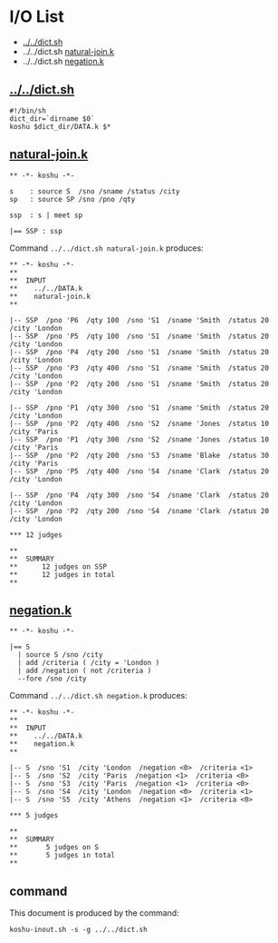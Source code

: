 # I/O List

- [../../dict.sh](#dictsh)
- ../../dict.sh [natural-join.k](#natural-joink)
- ../../dict.sh [negation.k](#negationk)



## [../../dict.sh](../../dict.sh)

```
#!/bin/sh
dict_dir=`dirname $0`
koshu $dict_dir/DATA.k $*
```



## [natural-join.k](natural-join.k)

```
** -*- koshu -*-

s    : source S  /sno /sname /status /city
sp   : source SP /sno /pno /qty

ssp  : s | meet sp

|== SSP : ssp

```

Command `../../dict.sh natural-join.k` produces:

```
** -*- koshu -*-
**
**  INPUT
**    ../../DATA.k
**    natural-join.k
**

|-- SSP  /pno 'P6  /qty 100  /sno 'S1  /sname 'Smith  /status 20  /city 'London
|-- SSP  /pno 'P5  /qty 100  /sno 'S1  /sname 'Smith  /status 20  /city 'London
|-- SSP  /pno 'P4  /qty 200  /sno 'S1  /sname 'Smith  /status 20  /city 'London
|-- SSP  /pno 'P3  /qty 400  /sno 'S1  /sname 'Smith  /status 20  /city 'London
|-- SSP  /pno 'P2  /qty 200  /sno 'S1  /sname 'Smith  /status 20  /city 'London

|-- SSP  /pno 'P1  /qty 300  /sno 'S1  /sname 'Smith  /status 20  /city 'London
|-- SSP  /pno 'P2  /qty 400  /sno 'S2  /sname 'Jones  /status 10  /city 'Paris
|-- SSP  /pno 'P1  /qty 300  /sno 'S2  /sname 'Jones  /status 10  /city 'Paris
|-- SSP  /pno 'P2  /qty 200  /sno 'S3  /sname 'Blake  /status 30  /city 'Paris
|-- SSP  /pno 'P5  /qty 400  /sno 'S4  /sname 'Clark  /status 20  /city 'London

|-- SSP  /pno 'P4  /qty 300  /sno 'S4  /sname 'Clark  /status 20  /city 'London
|-- SSP  /pno 'P2  /qty 200  /sno 'S4  /sname 'Clark  /status 20  /city 'London

*** 12 judges

**
**  SUMMARY
**      12 judges on SSP
**      12 judges in total
**
```



## [negation.k](negation.k)

```
** -*- koshu -*-

|== S
  | source S /sno /city
  | add /criteria ( /city = 'London )
  | add /negation ( not /criteria )
  --fore /sno /city
```

Command `../../dict.sh negation.k` produces:

```
** -*- koshu -*-
**
**  INPUT
**    ../../DATA.k
**    negation.k
**

|-- S  /sno 'S1  /city 'London  /negation <0>  /criteria <1>
|-- S  /sno 'S2  /city 'Paris  /negation <1>  /criteria <0>
|-- S  /sno 'S3  /city 'Paris  /negation <1>  /criteria <0>
|-- S  /sno 'S4  /city 'London  /negation <0>  /criteria <1>
|-- S  /sno 'S5  /city 'Athens  /negation <1>  /criteria <0>

*** 5 judges

**
**  SUMMARY
**       5 judges on S
**       5 judges in total
**
```



## command

This document is produced by the command:

```
koshu-inout.sh -s -g ../../dict.sh
```
